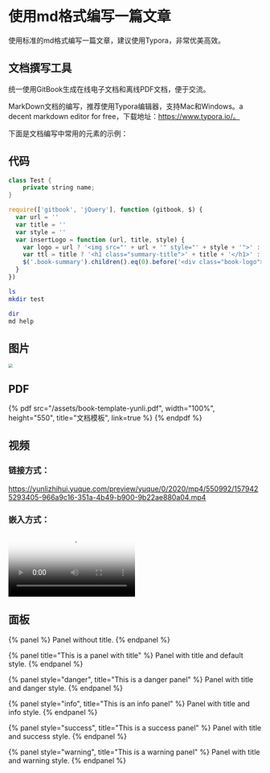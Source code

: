 # 使用md格式编写一篇文章

使用标准的md格式编写一篇文章，建议使用Typora，非常优美高效。

## 文档撰写工具

统一使用GitBook生成在线电子文档和离线PDF文档，便于交流。

MarkDown文档的编写，推荐使用Typora编辑器，支持Mac和Windows。a decent markdown editor for free，下载地址：https://www.typora.io/。



下面是文档编写中常用的元素的示例：


## 代码

```java
class Test {
	private string name;
}
```

```javascript
require(['gitbook', 'jQuery'], function (gitbook, $) {
  var url = ''
  var title = ''
  var style = ''
  var insertLogo = function (url, title, style) {
    var logo = url ? '<img src="' + url + '" style="' + style + '">' : ''
    var ttl = title ? '<h1 class="summary-title">' + title + '</h1>' : ''
    $('.book-summary').children().eq(0).before('<div class="book-logo">' + logo + ttl + '</div>')
  }
})
```

```bash
ls
mkdir test
```

```bash
dir
md help
```



## 图片

<img src="http://img5.mtime.cn/pi/2019/01/25/100539.36032012_1000X1000.jpg" style="zoom:50%;" />

## PDF

{% pdf src="/assets/book-template-yunli.pdf", width="100%", height="550", title="文档模板", link=true %}
{% endpdf %}

## 视频

### 链接方式：

https://yunlizhihui.yuque.com/preview/yuque/0/2020/mp4/550992/1579425293405-966a9c16-351a-4b49-b900-9b22ae880a04.mp4

### 嵌入方式：

<video id="video2" controls="" preload="" hight="200" width="50%" poster="http://img5.mtime.cn/pi/2019/01/25/100539.36032012_1000X1000.jpg">
      <source id="mp4" src="http://vfx.mtime.cn/Video/2019/02/04/mp4/190204084208765161.mp4" type="video/mp4">
</video>



## 面板



{% panel %}
Panel without title.
{% endpanel %}

{% panel title="This is a panel with title" %}
Panel with title and default style.
{% endpanel %}

{% panel style="danger", title="This is a danger panel" %}
Panel with title and danger style.
{% endpanel %}

{% panel style="info", title="This is an info panel" %}
Panel with title and info style.
{% endpanel %}

{% panel style="success", title="This is a success panel" %}
Panel with title and success style.
{% endpanel %}

{% panel style="warning", title="This is a warning panel" %}
Panel with title and warning style.
{% endpanel %}